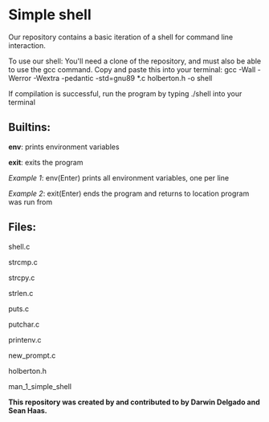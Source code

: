 # Simple shell

Our repository contains a basic iteration of a shell for command line interaction.

To use our shell: You'll need a clone of the repository, and must also be able to use the gcc command.
Copy and paste this into your terminal:
gcc -Wall -Werror -Wextra -pedantic -std=gnu89 *.c holberton.h -o shell

If compilation is successful, run the program by typing ./shell into your terminal

## Builtins: 
**env**: prints environment variables

**exit**: exits the program

*Example 1*: env(Enter) prints all environment variables, one per line

*Example 2*: exit(Enter) ends the program and returns to location program was run from

## Files:
shell.c

strcmp.c

strcpy.c

strlen.c

puts.c

putchar.c

printenv.c

new_prompt.c

holberton.h

man_1_simple_shell

**This repository was created by and contributed to by Darwin Delgado and Sean Haas.**